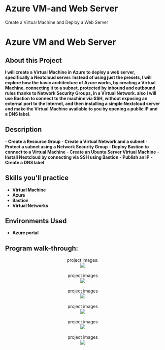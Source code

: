 # Azure VM-and Web Server
Create a Virtual Machine and Deploy a Web Server 
<h1>Azure VM and Web Server</h1>

 <h2>About this  Project</h2>
<b> I will create a Virtual Machine in Azure to deploy a web server, specifically a Nextcloud server. Instead of using just the presets, I will explore how the basic architecture of Azure works, by creating a Virtual Machine, connecting it to a subnet, protected by inbound and outbound rules thanks to Network Security Groups, in a Virtual Network.  also I will use Bastion to connect to the machine via SSH, without exposing an external port to the Internet, and then installing a simple Nextcloud server and make the Virtual Machine available to you by opening a public IP and a DNS label.  </b> 

<h2>Description</h2>

-<b> Create a Resource Group </b>
-<b> Create a Virtual Network and a subnet </b>
-<b> Protect a subnet using a Network Security Group</b>
-<b> Deploy Bastion to connect to a Virtual Machine</b>
-<b> Create an Ubuntu Server Virtual Machine</b>
-<b> Install Nextcloud by connecting via SSH using Bastion</b>
-<b> Publish an IP</b>
-<b> Create a DNS label</b> 

<h2>Skills you'll practice</h2>

- <b>Virtual Machine</b> 
- <b>Azure</b>
- <b>Bastion</b>
- <b>Virtual Networks</b>

<h2>Environments Used </h2>

- <b>Azure portal</b> 

<h2>Program walk-through:</h2>

<p align="center">
project images: <br/>
<img src="https://d15cw65ipctsrr.cloudfront.net/93/7b3b3df5504a5bbb6f876f50cf9864/azurevmtask1.png"/>
<br />
<br />
project images  <br/>
<img src="https://d15cw65ipctsrr.cloudfront.net/1f/da8c00bf574a9fba6f18bafa0828c2/azurevmtask2.png"/>
<br />
<br />
project images <br/>
<img src="https://d15cw65ipctsrr.cloudfront.net/ac/7ef5de5201493fa7f56fd417683df6/azurevmtask3.png"/>
<br />
<br />
project images  <br/>
<img src="https://d15cw65ipctsrr.cloudfront.net/27/13c8730869415fad77759316e29b33/azurevmtask4.png"/>
<br />
<br />
project images  <br/>
<img src="https://d15cw65ipctsrr.cloudfront.net/60/3f774fbe3744279ab2f779616350f5/azurevmtask5.png"/>
<br />
<br />
project images  <br/>
<img src="https://d15cw65ipctsrr.cloudfront.net/38/027fc7dfd946a3a8fcd3d18332391b/azurevmtask6.png"/>
<br />
<br />


<!--
 ```diff
- text in red
+ text in green
! text in orange
# text in gray
@@ text in purple (and bold)@@
```
--!>

